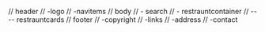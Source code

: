 
// header
// -logo 
// -navitems
// body 
// - search 
// - restrauntcontainer 
// ---- restrauntcards
// footer 
// -copyright 
// -links
// -address
// -contact 
